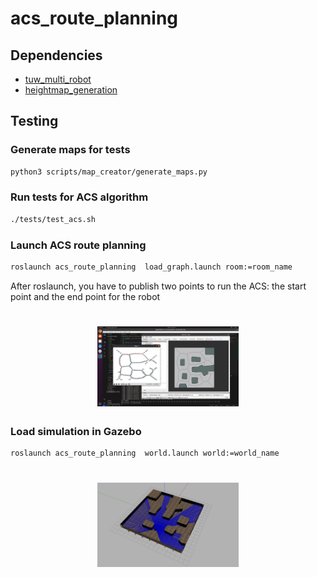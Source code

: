 # acs_route_planning

## Dependencies

- [tuw_multi_robot](http://wiki.ros.org/tuw_multi_robot)
- [heightmap_generation](https://github.com/blackcoffeerobotics/heightmap_generation)

## Testing

### Generate maps for tests

```bash
python3 scripts/map_creator/generate_maps.py 
```

### Run tests for ACS algorithm

```bash
./tests/test_acs.sh
```
### Launch ACS route planning

```bash
roslaunch acs_route_planning  load_graph.launch room:=room_name
```

After roslaunch, you have to publish two points to run the ACS: the start point and the end point for the robot

<h1 align="center">
  <img alt="" width="45%" height="auto" src="./images/cave.png"/>
</h4>

### Load simulation in Gazebo

```bash
roslaunch acs_route_planning  world.launch world:=world_name
```
<h1 align="center">
  <img alt="" width="45%" height="auto" src="./images/worl_cave.png"/>
</h4>



